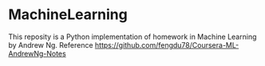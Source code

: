 # MachineLearning
This reposity is a Python implementation of homework in Machine Learning by Andrew Ng. 
Reference
https://github.com/fengdu78/Coursera-ML-AndrewNg-Notes
